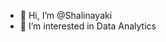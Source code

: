 - 👋 Hi, I’m @Shalinayaki
- 👀 I’m interested in Data Analytics


<!---
Shalinayaki/Shalinayaki is a ✨ special ✨ repository because its `README.md` (this file) appears on your GitHub profile.
You can click the Preview link to take a look at your changes.
--->
